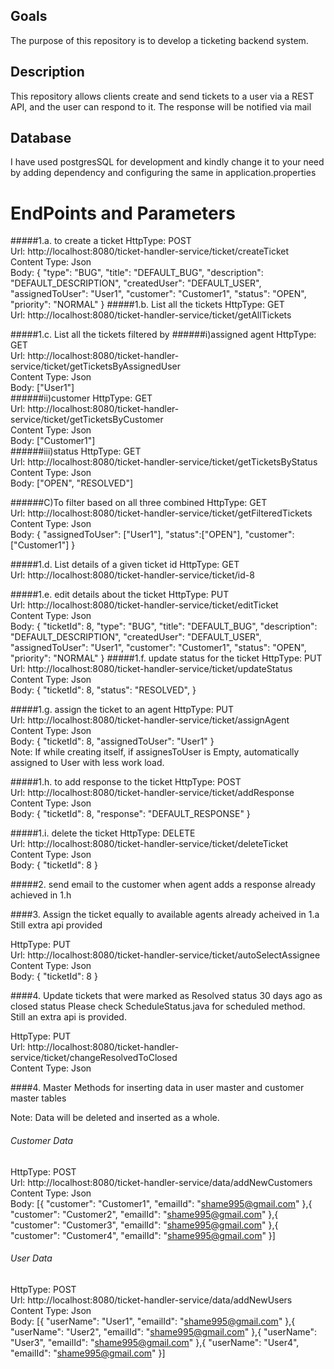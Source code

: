 ## Goals
The purpose of this repository is to develop a ticketing backend system.
## Description
This repository allows clients create and send tickets to a user via a REST API, and the user can respond to it.
The response will be notified via mail
## Database
I have used postgresSQL for development and kindly change it to your need by adding dependency and configuring the same in application.properties
# EndPoints and Parameters
#####1.a. to create a ticket
HttpType: POST  
Url: http://localhost:8080/ticket-handler-service/ticket/createTicket  
Content Type: Json  
Body: {
    "type": "BUG",
    "title": "DEFAULT_BUG",
    "description": "DEFAULT_DESCRIPTION",
    "createdUser": "DEFAULT_USER",
    "assignedToUser": "User1",
    "customer": "Customer1",
    "status": "OPEN",
    "priority": "NORMAL"
}
#####1.b. List all the tickets
HttpType: GET   
Url: http://localhost:8080/ticket-handler-service/ticket/getAllTickets 

#####1.c. List all the tickets filtered by
######i)assigned agent
HttpType: GET   
Url: http://localhost:8080/ticket-handler-service/ticket/getTicketsByAssignedUser  
Content Type: Json  
Body: ["User1"]  
######ii)customer
HttpType: GET   
Url: http://localhost:8080/ticket-handler-service/ticket/getTicketsByCustomer  
Content Type: Json  
Body: ["Customer1"]  
######iii)status
HttpType: GET   
Url: http://localhost:8080/ticket-handler-service/ticket/getTicketsByStatus  
Content Type: Json  
Body: ["OPEN", "RESOLVED"]  

######C)To filter based on all three combined
HttpType: GET   
Url: http://localhost:8080/ticket-handler-service/ticket/getFilteredTickets  
Content Type: Json  
Body: {
    "assignedToUser": ["User1"],
    "status":["OPEN"],
    "customer": ["Customer1"]
}  


#####1.d. List details of a given ticket id
HttpType: GET   
Url: http://localhost:8080/ticket-handler-service/ticket/id-8 

#####1.e. edit details about the ticket
HttpType: PUT  
Url: http://localhost:8080/ticket-handler-service/ticket/editTicket  
Content Type: Json  
Body: {
	"ticketId": 8,
    "type": "BUG",
    "title": "DEFAULT_BUG",
    "description": "DEFAULT_DESCRIPTION",
    "createdUser": "DEFAULT_USER",
    "assignedToUser": "User1",
    "customer": "Customer1",
    "status": "OPEN",
    "priority": "NORMAL"
}
#####1.f. update status for the ticket
HttpType: PUT  
Url: http://localhost:8080/ticket-handler-service/ticket/updateStatus  
Content Type: Json  
Body: {
	"ticketId": 8,
    "status": "RESOLVED",
}

#####1.g. assign the ticket to an agent
HttpType: PUT  
Url: http://localhost:8080/ticket-handler-service/ticket/assignAgent  
Content Type: Json  
Body: {
	"ticketId": 8,
	"assignedToUser": "User1"
}  
Note: If while creating itself, if assignesToUser is Empty, automatically assigned to User with less work load.  

#####1.h. to add response to the ticket
HttpType: POST  
Url: http://localhost:8080/ticket-handler-service/ticket/addResponse  
Content Type: Json  
Body: {
	"ticketId": 8,
	"response": "DEFAULT_RESPONSE"
}  

#####1.i. delete the ticket
HttpType: DELETE  
Url: http://localhost:8080/ticket-handler-service/ticket/deleteTicket  
Content Type: Json  
Body: {
	"ticketId": 8
}  

#####2. send email to the customer when agent adds a response
already achieved in 1.h  

####3. Assign the ticket equally to available agents
already acheived in 1.a  
Still extra api provided  
 
HttpType: PUT  
Url: http://localhost:8080/ticket-handler-service/ticket/autoSelectAssignee  
Content Type: Json  
Body: {
	"ticketId": 8
}  

####4. Update tickets that were marked as Resolved status 30 days ago as closed status
Please check ScheduleStatus.java for scheduled method.  
Still an extra api is provided.  

HttpType: PUT  
Url: http://localhost:8080/ticket-handler-service/ticket/changeResolvedToClosed  
Content Type: Json  

####4. Master Methods for inserting data in user master and customer master tables

Note: Data will be deleted and inserted as a whole.
  
###### Customer Data  
HttpType: POST  
Url: http://localhost:8080/ticket-handler-service/data/addNewCustomers  
Content Type: Json  
Body: [{
    "customer": "Customer1",
    "emailId": "shame995@gmail.com"
},{
    "customer": "Customer2",
    "emailId": "shame995@gmail.com"
},{
    "customer": "Customer3",
    "emailId": "shame995@gmail.com"
},{
    "customer": "Customer4",
    "emailId": "shame995@gmail.com"
}]  

###### User Data
HttpType: POST  
Url: http://localhost:8080/ticket-handler-service/data/addNewUsers  
Content Type: Json  
Body: [{
    "userName": "User1",
    "emailId": "shame995@gmail.com"
},{
    "userName": "User2",
    "emailId": "shame995@gmail.com"
},{
    "userName": "User3",
    "emailId": "shame995@gmail.com"
},{
    "userName": "User4",
    "emailId": "shame995@gmail.com"
}]   

